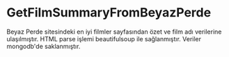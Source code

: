 # GetFilmSummaryFromBeyazPerde
Beyaz Perde sitesindeki en iyi filmler sayfasından özet ve film adı verilerine ulaşılmıştır. 
HTML parse işlemi beautifulsoup ile sağlanmıştır. 
Veriler mongodb'de saklanmıştır.